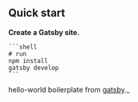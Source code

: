 ## Quick start

**Create a Gatsby site.**

    ```shell
    # run
    npm install
    gatsby develop
    ```

hello-world boilerplate from [gatsby](https://www.gatsbyjs.com/docs/gatsby-starters/)._